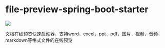 # file-preview-spring-boot-starter

[![](https://jitpack.io/v/com.gitee.wb04307201/file-preview-spring-boot-starter.svg)](https://jitpack.io/#com.gitee.wb04307201/file-preview-spring-boot-starter)

文档在线预览快速启动器，支持word，excel，ppt，pdf，图片，视频，音频，markdown等格式文件的在线预览